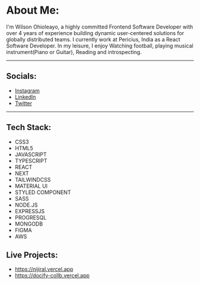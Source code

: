 # About Me:

I'm Wilson Ohioleayo, a highly committed Frontend Software Developer with over 4 years of experience building dynamic user-centered solutions for globally distributed teams. I currently work at Pericius, India as a React Software Developer. In my leisure, I enjoy Watching football, playing musical instrument(Piano or Guitar), Reading and introspecting.

---

## Socials:

- [Instagram](https://www.instagram.com/wils_ohio)
- [LinkedIn](https://www.linkedin.com/in/wilson-ohioleayo-13282b233)
- [Twitter](https://x.com/wils_ohio)

---

## Tech Stack:

- CSS3
- HTML5
- JAVASCRIPT
- TYPESCRIPT
- REACT
- NEXT
- TAILWINDCSS
- MATERIAL UI
- STYLED COMPONENT
- SASS
- NODE.JS
- EXPRESSJS
- PROGRESQL
- MONGODB
- FIGMA
- AWS

## Live Projects:
- https://nijiral.vercel.app
- https://docify-collb.vercel.app
